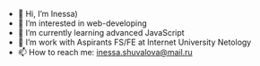 - 👋 Hi, I’m Inessa)
- 👀 I’m interested in web-developing
- 🌱 I’m currently learning advanced JavaScript
- 💞️ I’m work with Aspirants FS/FE at Internet University Netology
- 📫 How to reach me: inessa.shuvalova@mail.ru

<!---
inessashuvalova/inessashuvalova is a ✨ special ✨ repository because its `README.md` (this file) appears on your GitHub profile.
You can click the Preview link to take a look at your changes.
--->
